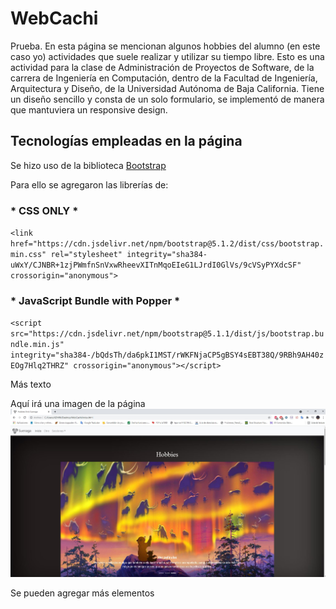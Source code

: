 # WebCachi
Prueba. En esta página se mencionan algunos hobbies del alumno (en este caso yo) actividades que suele realizar y utilizar su tiempo libre. Esto es una actividad para la clase de Administración de Proyectos de Software, de la carrera de Ingeniería en Computación, dentro de la Facultad de Ingeniería, Arquitectura y Diseño, de la Universidad Autónoma de Baja California. Tiene un diseño sencillo y consta de un solo formulario, se implementó de manera que mantuviera un responsive design.

## Tecnologías empleadas en la página

Se hizo uso de la biblioteca [Bootstrap](https://getbootstrap.com/)

Para ello se agregaron las librerías de:

### * CSS ONLY *
`<link href="https://cdn.jsdelivr.net/npm/bootstrap@5.1.2/dist/css/bootstrap.min.css" rel="stylesheet" integrity="sha384-uWxY/CJNBR+1zjPWmfnSnVxwRheevXITnMqoEIeG1LJrdI0GlVs/9cVSyPYXdcSF" crossorigin="anonymous">`

### * JavaScript Bundle with Popper *

`<script src="https://cdn.jsdelivr.net/npm/bootstrap@5.1.1/dist/js/bootstrap.bundle.min.js" integrity="sha384-/bQdsTh/da6pkI1MST/rWKFNjaCP5gBSY4sEBT38Q/9RBh9AH40zEOg7Hlq2THRZ" crossorigin="anonymous"></script>`


Más texto

Aquí irá una imagen de la página
![Primer Screenshot](img/ss1.jpg)


Se pueden agregar más elementos

